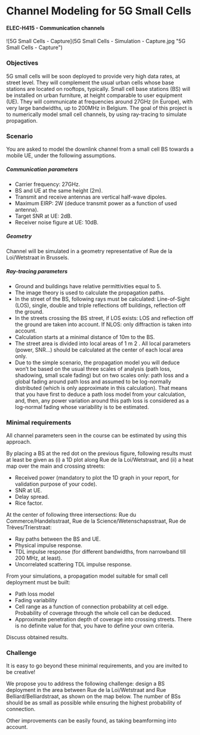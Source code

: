 # Channel Modeling for 5G Small Cells
#### ELEC-H415 - Communication channels

![5G Small Cells - Capture](5G Small Cells - Simulation - Capture.jpg "5G Small Cells - Capture")

### Objectives
5G small cells will be soon deployed to provide very high data rates, at street level. They will complement the usual urban cells whose base stations are located on rooftops, typically. Small cell base stations (BS) will be installed on urban furniture, at height comparable to user equipment (UE). They will communicate at frequencies around 27GHz (in Europe), with very large bandwidths, up to 200MHz in Belgium. The goal of this project is to numerically model small cell channels, by using ray-tracing to simulate propagation.

### Scenario
You are asked to model the downlink channel from a small cell BS towards a mobile UE, under the following assumptions.

##### Communication parameters
- Carrier frequency: 27GHz.
- BS and UE at the same height (2m).
- Transmit and receive antennas are vertical half-wave dipoles.
- Maximum EIRP: 2W (deduce transmit power as a function of used antenna).
- Target SNR at UE: 2dB.
- Receiver noise figure at UE: 10dB.

##### Geometry
Channel will be simulated in a geometry representative of Rue de la Loi/Wetstraat in Brussels.

##### Ray-tracing parameters
- Ground and buildings have relative permittivities equal to 5.
- The image theory is used to calculate the propagation paths.
- In the street of the BS, following rays must be calculated: Line-of-Sight (LOS), single, double and triple reflections off buildings, reflection off the ground.
- In the streets crossing the BS street, if LOS exists: LOS and reflection off the ground are taken into account. If NLOS: only diffraction is taken into account.
- Calculation starts at a minimal distance of 10m to the BS.
- The street area is divided into local areas of 1 m 2 . All local parameters (power, SNR...) should be calculated at the center of each local area only.
- Due to the simple scenario, the propagation model you will deduce won’t be based on the usual three scales of analysis (path loss, shadowing, small scale fading) but on two scales only: path loss and a global fading around path loss and assumed to be log-normally distributed (which is only approximate in this calculation). That means that you have first to deduce a path loss model from your calculation, and, then, any power variation around this path loss is considered as a log-normal fading whose variability is to be estimated.

### Minimal requirements
All channel parameters seen in the course can be estimated by using this approach.

By placing a BS at the red dot on the previous figure, following results must at least be given as (i) a 1D plot along Rue de la Loi/Wetstraat, and (ii) a heat map over the main and crossing streets:
- Received power (mandatory to plot the 1D graph in your report, for validation purpose of your code).
- SNR at UE.
- Delay spread.
- Rice factor.

At the center of following three intersections: Rue du Commerce/Handelsstraat, Rue de la Science/Wetenschapsstraat, Rue de Trèves/Trierstraat:
- Ray paths between the BS and UE.
- Physical impulse response.
- TDL impulse response (for different bandwidths, from narrowband till 200 MHz, at least).
- Uncorrelated scattering TDL impulse response.

From your simulations, a propagation model suitable for small cell deployment must be built:
- Path loss model
- Fading variability
- Cell range as a function of connection probability at cell edge. Probability of coverage through the whole cell can be deduced.
- Approximate penetration depth of coverage into crossing streets. There is no definite value for that, you have to define your own criteria.

Discuss obtained results.

### Challenge

It is easy to go beyond these minimal requirements, and you are invited to be creative!

We propose you to address the following challenge: design a BS deployment in the area between Rue de la Loi/Wetstraat and Rue Belliard/Belliardstraat, as shown on the map below. The number of BSs should be as small as possible while ensuring the highest probability of connection.

Other improvements can be easily found, as taking beamforming into account.
